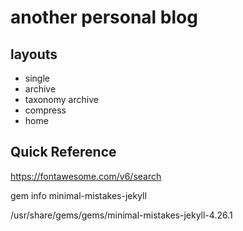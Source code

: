 # another personal blog
## layouts

- single
- archive
- taxonomy archive
- compress
- home

## Quick Reference

https://fontawesome.com/v6/search

gem info minimal-mistakes-jekyll

/usr/share/gems/gems/minimal-mistakes-jekyll-4.26.1

